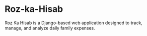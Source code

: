 # Roz-ka-Hisab
Roz Ka Hisab is a Django-based web application designed to track, manage, and analyze daily family expenses.
